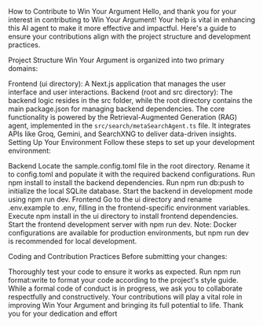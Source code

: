 How to Contribute to Win Your Argument
Hello, and thank you for your interest in contributing to Win Your Argument! Your help is vital in enhancing this AI agent to make it more effective and impactful. Here's a guide to ensure your contributions align with the project structure and development practices.

Project Structure
Win Your Argument is organized into two primary domains:

Frontend (ui directory): A Next.js application that manages the user interface and user interactions.
Backend (root and src directory): The backend logic resides in the src folder, while the root directory contains the main package.json for managing backend dependencies.
The core functionality is powered by the Retrieval-Augmented Generation (RAG) agent, implemented in the `src/search/metaSearchAgent.ts` file. It integrates APIs like Groq, Gemini, and SearchXNG to deliver data-driven insights.
Setting Up Your Environment
Follow these steps to set up your development environment:

Backend
Locate the sample.config.toml file in the root directory.
Rename it to config.toml and populate it with the required backend configurations.
Run npm install to install the backend dependencies.
Run npm run db:push to initialize the local SQLite database.
Start the backend in development mode using npm run dev.
Frontend
Go to the ui directory and rename .env.example to .env, filling in the frontend-specific environment variables.
Execute npm install in the ui directory to install frontend dependencies.
Start the frontend development server with npm run dev.
Note: Docker configurations are available for production environments, but npm run dev is recommended for local development.

Coding and Contribution Practices
Before submitting your changes:

Thoroughly test your code to ensure it works as expected.
Run npm run format:write to format your code according to the project's style guide.
While a formal code of conduct is in progress, we ask you to collaborate respectfully and constructively.
Your contributions will play a vital role in improving Win Your Argument and bringing its full potential to life. Thank you for your dedication and effort